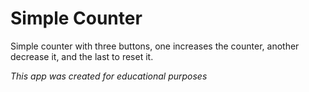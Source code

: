 # Simple Counter

Simple counter with three buttons, one increases the counter, another decrease it, and the last to reset it.

*This app was created for educational purposes*
